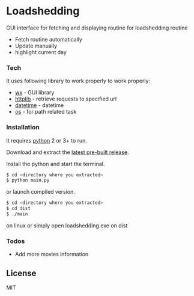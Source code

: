 # Loadshedding

GUI interface for fetching and displaying routine for loadshedding routine

  - Fetch routine automatically
  - Update manually
  - highlight current day

### Tech

It uses following library to work properly to work properly:

* [wx] - GUI library
* [httplib] - retrieve requests to specified url
* [datetime] - datetime
* [os] - for path related task

### Installation

It requires [python](http://python.org/doc) 2 or 3+ to run.

Download and extract the [latest pre-built release](https://github.com/joemccann/dillinger/releases).

Install the python and start the terminal.

```sh
$ cd <directory where you extracted>
$ python main.py
```

or launch compiled version.
```sh
$ cd <directory where you extracted>
$ cd dist
$ ./main
```
on linux or simply open loadshedding.exe on dist

### Todos

 - Add more movies information

License
----

MIT




[//]: # (These are reference links used in the body of this note and get stripped out when the markdown processor does its job. There is no need to format nicely because it shouldn't be seen. Thanks SO - http://stackoverflow.com/questions/4823468/store-comments-in-markdown-syntax)


   [wx]: <http://wxpython.org>
   [httplib]: <https://docs.python.org/2/library/httplib.html>
   [datetime]: <http://python.org/doc>
   [os]: <https://docs.python.org/2/library/os.html>
